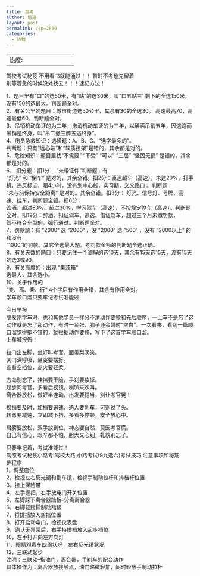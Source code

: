 ```yaml
---
title: 驾考
author: 悟道
layout: post
permalink: /?p=2869
categories:
  - 转载
---
```

<table>
  <tr cellpadding=0><td>
    热度:
  </td><td cellpadding=0><img src='http://210.75.224.29/wordpress/wp-content/plugins/statpresscn/images/sun.gif' width=10 height=10 border=0 /></td><td cellpadding=0><img src='http://210.75.224.29/wordpress/wp-content/plugins/statpresscn/images/sun_dark.gif' width=10 height=10 border=0 /></td><td cellpadding=0><img src='http://210.75.224.29/wordpress/wp-content/plugins/statpresscn/images/sun_dark.gif' width=10 height=10 border=0 /></td><td cellpadding=0><img src='http://210.75.224.29/wordpress/wp-content/plugins/statpresscn/images/sun_dark.gif' width=10 height=10 border=0 /></td><td cellpadding=0><img src='http://210.75.224.29/wordpress/wp-content/plugins/statpresscn/images/sun_dark.gif' width=10 height=10 border=0 /></td></tr>
</table>

驾校考试秘笈 不用看书就能通过！！ 暂时不考也先留着  
别等着急的时候没处找去！！！速记方法！

1、题目里有“口”的选50米，有“站”的选30米，叫“口五站三&#8217; 剩下的全选150米，没有150的选最大。判断题全对。  
2、有关公里的题目：城市街道选50公里，其余有30的全选30。 高速最高70，高速最低60。判断题全对。  
3、吊销机动车证的为二年，撤消机动车证的为三年，以醉酒吊销五年，因逃跑而吊销是终身，叫“吊二撤三醉五逃终身”。  
4、伤员急救知识：选择题：A、B、C、“选字最多的”。  
判断题：只有“远心端”和“软质担架”是错的，其余都是对的。  
5、危险知识：题目里找“不需要” “不受” “可以” “三层” “坚固无损” 是错的，其余都是对的。  
6、 扣分题：扣1分： “未带证件”判断题：有  
“灯光” 和 ”倒车“ 是对的，其余全错。扣2分：匝道超车（高速），未达20%，打手机，违反标志，超4小时，没有划中心线，实习期，交叉路口 。判断题：  
”未与前保持安全距离“ 是对的。其余全错。扣3分： 灯光、信号灯、号牌、高速、挂车，判断题全错。扣6分：  
饮酒、超过50%、超过30%，学习驾车（高速），不按规定停车（高速）。判断题全对。扣12分：醉酒、扣证驾车、逃逸、借证驾车，超过三个月未缴罚款，  
驾不符合车型的，强行通过。判断题全对。  
7、罚款题：有 ”2000“ 选 ”2000“ ，没 ”2000“ 选 ”500“ ，没有 ”2000以上” 的和没有  
”1000“的罚款。其它全选最大题。考罚款金额的判断题全选正确。  
8、有关天数的题目：只要记住一个调解的选10天，其余有15天选15天，没有15天的选3或90。  
9、有关高度的：出现 ”集装箱“  
选最大，其余选小。  
10、关于作用的  
”变、离、柴、行“ 4个字后有作用全错，其余有作用全对。  
学车顺口溜只要牢记考试准能过

今日早报  
朋友刚学车时，也和其他学员一样分不清动作要领和先后顺序，一上车不是忘了这动作就是忘了那动作，有时一紧张，脑子还会暂时“空白”。一次看书，看到一篇顺口溜觉得挺不错的，就根据动作要领，写下了这首学车顺口溜。  
上车喊报告！

拉门出左脚，坐好叫考官，面带梨涡笑。  
关门深呼吸，坐姿要摆好。  
查看空挡位，点火要轻柔。

方向别忘了，挂挡要干脆，手刹要放掉。  
起步问考官，多看后视镜，喇叭来欢叫。  
离合器放松，做好半连动，出发要稳当，别让考官晃！

换挡要及时，加挡要迅速，遇人要刹车，可别过了头。  
转弯要减速，立即减下挡，多看多停顿，安全放心中。

肩膀要放松，双手放到位，神态要自然，莫因考官慌。  
自己有信心，艰辛都不怕，胆大又心细，礼貌别忘了。

只要牢记着，考试准能过！  
驾照考试秘笈小路考:驾校大路,小路考试(9九选六)考试技巧,注意事项和秘笈  
步程序  
1，调整座位  
2，检视左右反光镜和倒车镜，检视手制动拉杆和排档杆位置  
3，挂上保险带  
4，左手握把，右手放电门开关位置  
5，左脚踩下离合器踏板&#8211;分离离合器  
6，右脚轻踏脚制动踏板  
7，将排挡放入空挡位置  
8，打开启动电门，检视仪表盘  
9，确认无异常后，右手持排档放入起步挡位  
10，左手打开向左方向灯  
11，眼睛观察车四周状况，左右反光镜状况  
12，三联动起步  
注明：三联动&#8211;指油门，离合器，手刹车的配合动作  
具体操作为：离合器放接触点，油门略微轻加，同时轻放手制动拉杆